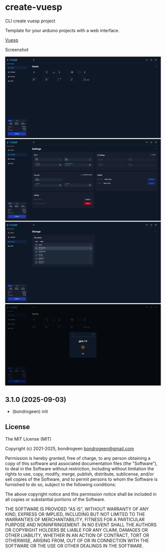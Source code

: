 
# create-vuesp

CLI create vuesp project

Template for your arduino projects with a web interface.

[Vuesp](https://github.com/bondrogeen/vuesp) 


Screenshot

![image](https://raw.githubusercontent.com/bondrogeen/vuesp/master/github/images/screen/home.webp)
![image](https://raw.githubusercontent.com/bondrogeen/vuesp/master/github/images/screen/settings.webp)
![image](https://raw.githubusercontent.com/bondrogeen/vuesp/master/github/images/screen/storage.webp)
![image](https://raw.githubusercontent.com/bondrogeen/vuesp/master/github/images/screen/action.webp)


## 3.1.0 (2025-09-03)

- (bondrogeen) init

## License

The MIT License (MIT)

Copyright (c) 2021-2025, bondrogeen <bondrogeen@gmail.com>

Permission is hereby granted, free of charge, to any person obtaining a copy
of this software and associated documentation files (the "Software"), to deal
in the Software without restriction, including without limitation the rights
to use, copy, modify, merge, publish, distribute, sublicense, and/or sell
copies of the Software, and to permit persons to whom the Software is
furnished to do so, subject to the following conditions:

The above copyright notice and this permission notice shall be included in
all copies or substantial portions of the Software.

THE SOFTWARE IS PROVIDED "AS IS", WITHOUT WARRANTY OF ANY KIND, EXPRESS OR
IMPLIED, INCLUDING BUT NOT LIMITED TO THE WARRANTIES OF MERCHANTABILITY,
FITNESS FOR A PARTICULAR PURPOSE AND NONINFRINGEMENT. IN NO EVENT SHALL THE
AUTHORS OR COPYRIGHT HOLDERS BE LIABLE FOR ANY CLAIM, DAMAGES OR OTHER
LIABILITY, WHETHER IN AN ACTION OF CONTRACT, TORT OR OTHERWISE, ARISING FROM,
OUT OF OR IN CONNECTION WITH THE SOFTWARE OR THE USE OR OTHER DEALINGS IN
THE SOFTWARE.
